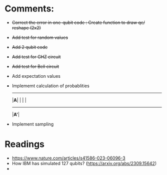 # Comments:
- ~~Correct the error in one-qubit code : Create function to draw qc/ reshape (2x2)~~
- ~~Add test for random values~~
- ~~Add 2 qubit code~~
- ~~Add test for GHZ circuit~~
- ~~Add test for Bell circuit~~
- Add expectation values
- Implememt calculation of probablities
   _____  
  |__A__|
   | | |
  _______ 
  |__A'__|   
  
- Implement sampling


# Readings
- https://www.nature.com/articles/s41586-023-06096-3
- How IBM has simulated 127 qubits? (https://arxiv.org/abs/2309.15642)
- 
